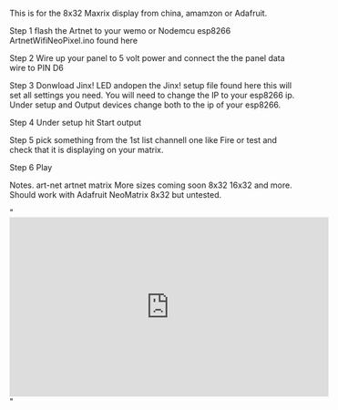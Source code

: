 This is for the 8x32 Maxrix display from china, amamzon or Adafruit. 


Step 1 flash the Artnet to your wemo or Nodemcu esp8266 ArtnetWifiNeoPixel.ino found here

Step 2 Wire up your panel to 5 volt power and connect the the panel data wire to PIN D6

Step 3 Donwload Jinx! LED andopen the Jinx! setup file found here this will set all settings you need. You will need to change the IP to your esp8266 ip. Under setup and Output devices change both to the ip of your esp8266.

Step 4 Under setup hit Start output

Step 5 pick something from the 1st list channell one like Fire or test and check that it is displaying on your matrix.

Step 6 Play 


Notes. art-net artnet matrix More sizes coming soon 8x32 16x32 and more. Should work with Adafruit NeoMatrix 8x32 but untested. 


"<iframe width="560" height="315" src="https://www.youtube.com/embed/Cf-CUCUe0QQ" frameborder="0" allow="accelerometer; autoplay; encrypted-media; gyroscope; picture-in-picture" allowfullscreen></iframe>"

